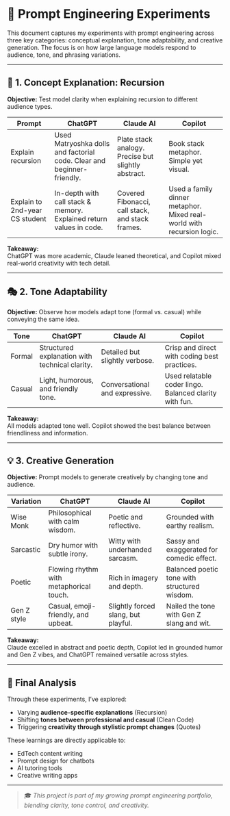 # 🧠 Prompt Engineering Experiments

This document captures my experiments with prompt engineering across three key categories: conceptual explanation, tone adaptability, and creative generation. The focus is on how large language models respond to audience, tone, and phrasing variations.

---

## 🔁 1. Concept Explanation: Recursion

**Objective:** Test model clarity when explaining recursion to different audience types.

| Prompt                            | ChatGPT                                                                 | Claude AI                                                       | Copilot                                                             |
|----------------------------------|--------------------------------------------------------------------------|------------------------------------------------------------------|----------------------------------------------------------------------|
| Explain recursion                | Used Matryoshka dolls and factorial code. Clear and beginner-friendly.  | Plate stack analogy. Precise but slightly abstract.              | Book stack metaphor. Simple yet visual.                             |
| Explain to 2nd-year CS student   | In-depth with call stack & memory. Explained return values in code.     | Covered Fibonacci, call stack, and stack frames.                | Used a family dinner metaphor. Mixed real-world with recursion logic.|

**Takeaway:**  
ChatGPT was more academic, Claude leaned theoretical, and Copilot mixed real-world creativity with tech detail.

---

## 🎭 2. Tone Adaptability

**Objective:** Observe how models adapt tone (formal vs. casual) while conveying the same idea.

| Tone     | ChatGPT                                                     | Claude AI                                                  | Copilot                                                  |
|----------|-------------------------------------------------------------|------------------------------------------------------------|-----------------------------------------------------------|
| Formal   | Structured explanation with technical clarity.              | Detailed but slightly verbose.                            | Crisp and direct with coding best practices.              |
| Casual   | Light, humorous, and friendly tone.                         | Conversational and expressive.                            | Used relatable coder lingo. Balanced clarity with fun.    |

**Takeaway:**  
All models adapted tone well. Copilot showed the best balance between friendliness and information.

---

## 💡 3. Creative Generation

**Objective:** Prompt models to generate creatively by changing tone and audience.

| Variation        | ChatGPT                                       | Claude AI                                     | Copilot                                      |
|------------------|-----------------------------------------------|-----------------------------------------------|----------------------------------------------|
| Wise Monk        | Philosophical with calm wisdom.               | Poetic and reflective.                        | Grounded with earthy realism.                |
| Sarcastic        | Dry humor with subtle irony.                  | Witty with underhanded sarcasm.               | Sassy and exaggerated for comedic effect.    |
| Poetic           | Flowing rhythm with metaphorical touch.       | Rich in imagery and depth.                    | Balanced poetic tone with structured wisdom. |
| Gen Z style      | Casual, emoji-friendly, and upbeat.           | Slightly forced slang, but playful.           | Nailed the tone with Gen Z slang and wit.    |

**Takeaway:**  
Claude excelled in abstract and poetic depth, Copilot led in grounded humor and Gen Z vibes, and ChatGPT remained versatile across styles.

---

## 📌 Final Analysis

Through these experiments, I’ve explored:

- Varying **audience-specific explanations** (Recursion)
- Shifting **tones between professional and casual** (Clean Code)
- Triggering **creativity through stylistic prompt changes** (Quotes)

These learnings are directly applicable to:
- EdTech content writing  
- Prompt design for chatbots  
- AI tutoring tools  
- Creative writing apps

---

> 🎓 *This project is part of my growing prompt engineering portfolio, blending clarity, tone control, and creativity.*


